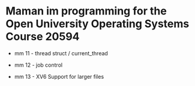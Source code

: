 # Maman im programming for the Open University Operating Systems Course 20594 <br>

- mm 11 - thread struct / current_thread

- mm 12 - job control

- mm 13 - XV6 Support for larger files





